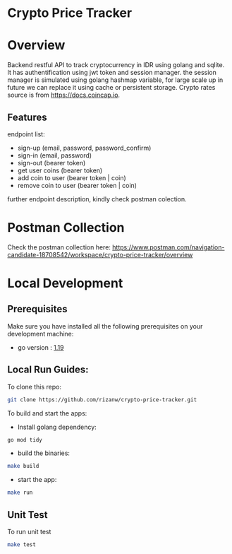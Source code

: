 # Crypto Price Tracker

# Overview

Backend restful API to track cryptocurrency in IDR using golang and sqlite. It has authentification using jwt token and
session manager. the session manager is simulated using golang hashmap variable, for large scale up in future we can
replace it using cache or persistent storage. Crypto rates source is from https://docs.coincap.io.

## Features

endpoint list:

- sign-up (email, password, password_confirm)
- sign-in (email, password)
- sign-out (bearer token)
- get user coins (bearer token)
- add coin to user (bearer token | coin)
- remove coin to user (bearer token | coin)

further endpoint description, kindly check postman colection.

# Postman Collection

Check the postman collection here:
https://www.postman.com/navigation-candidate-18708542/workspace/crypto-price-tracker/overview

# Local Development

## Prerequisites

Make sure you have installed all the following prerequisites on your development machine:

* go version : [1.19](https://golang.org/dl/)

## Local Run Guides:

To clone this repo:

```bash
git clone https://github.com/rizanw/crypto-price-tracker.git
```

To build and start the apps:

- Install golang dependency:

```bash 
go mod tidy
```

- build the binaries:

```bash 
make build
```

- start the app:

```bash 
make run
```

## Unit Test

To run unit test

```bash
make test
```
